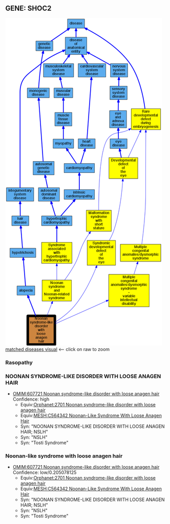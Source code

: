 
## GENE: SHOC2

![image](SHOC2.png)
[matched diseases visual](SHOC2.png)  <-- click on raw to zoom


### Rasopathy

### NOONAN SYNDROME-LIKE DISORDER WITH LOOSE ANAGEN HAIR
 * [OMIM:607721 Noonan syndrome-like disorder with loose anagen hair](http://beta.monarchinitiative.org/disease/OMIM:607721) Confidence: high
    * Equiv:[Orphanet:2701 Noonan syndrome-like disorder with loose anagen hair](http://beta.monarchinitiative.org/disease/Orphanet:2701)
    * Equiv:[MESH:C564342 Noonan-Like Syndrome With Loose Anagen Hair](http://beta.monarchinitiative.org/disease/MESH:C564342)
    * Syn: "NOONAN SYNDROME-LIKE DISORDER WITH LOOSE ANAGEN HAIR; NSLH"
    * Syn: "NSLH"
    * Syn: "Tosti Syndrome"

### Noonan-like syndrome with loose anagen hair
 * [OMIM:607721 Noonan syndrome-like disorder with loose anagen hair](http://beta.monarchinitiative.org/disease/OMIM:607721) Confidence: low/0.205078125
    * Equiv:[Orphanet:2701 Noonan syndrome-like disorder with loose anagen hair](http://beta.monarchinitiative.org/disease/Orphanet:2701)
    * Equiv:[MESH:C564342 Noonan-Like Syndrome With Loose Anagen Hair](http://beta.monarchinitiative.org/disease/MESH:C564342)
    * Syn: "NOONAN SYNDROME-LIKE DISORDER WITH LOOSE ANAGEN HAIR; NSLH"
    * Syn: "NSLH"
    * Syn: "Tosti Syndrome"
